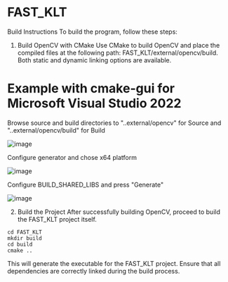 # FAST_KLT

Build Instructions
To build the program, follow these steps:

1. Build OpenCV with CMake
Use CMake to build OpenCV and place the compiled files at the following path: FAST_KLT/external/opencv/build. Both static and dynamic linking options are available.

# Example with cmake-gui for Microsoft Visual Studio 2022

Browse source and build directories to "..external/opencv" for Source and "..external/opencv/build" for Build

![image](https://github.com/SanchoCC/FAST_KLT/assets/134946556/7e411cfe-4b43-46ba-8c2b-e215648d1286)

Configure generator and chose x64 platform

![image](https://github.com/SanchoCC/FAST_KLT/assets/134946556/a1e4d348-91bc-42d3-acd3-57ec44020aba)

Configure BUILD_SHARED_LIBS and press "Generate"

![image](https://github.com/SanchoCC/FAST_KLT/assets/134946556/f2995dbb-7f02-4daa-ad27-15bf398434fb)

2. Build the Project
After successfully building OpenCV, proceed to build the FAST_KLT project itself.
```
cd FAST_KLT
mkdir build
cd build
cmake ..
```
This will generate the executable for the FAST_KLT project. Ensure that all dependencies are correctly linked during the build process.
